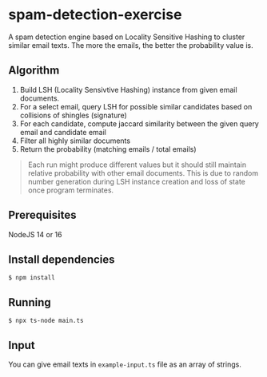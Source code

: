 # spam-detection-exercise

A spam detection engine based on Locality Sensitive Hashing to cluster similar email texts. The more the emails, the better the probability value is.

## Algorithm

1. Build LSH (Locality Sensivtive Hashing) instance from given email documents.
2. For a select email, query LSH for possible similar candidates based on collisions of shingles (signature)
3. For each candidate, compute jaccard similarity between the given query email and candidate email
4. Filter all highly similar documents
5. Return the probability (matching emails / total emails)


> Each run might produce different values but it should still maintain relative probability with other email documents. This is due to random number generation during LSH instance creation and loss of state once program terminates.

## Prerequisites

NodeJS 14 or 16

## Install dependencies

    $ npm install

## Running

    $ npx ts-node main.ts

## Input

You can give email texts in `example-input.ts` file as an array of strings.

